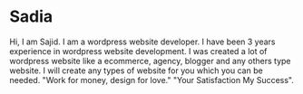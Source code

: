# Sadia
Hi, I am Sajid. I am a wordpress website developer. I have been 3 years experience in wordpress website development. I was created a lot of wordpress website like a ecommerce, agency, blogger and any others type website. I will create any types of website for you which you can be needed. "Work for money, design for love." "Your Satisfaction My Success".

